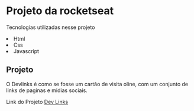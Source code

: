<h1>Projeto da rocketseat</h1>
<p>Tecnologias utilizadas nesse projeto</p>
<li>Html</li>
<li>Css</li>
<li>Javascript</li>

<h2>Projeto</h2>
<p>O Devlinks é como se fosse um cartão de visita oline, com um conjunto de links de paginas e midias sociais.</p>
<p>Link do Projeto <a href="https://matheussmz.github.io/Projeto_dev_links/.vscode/index.html">Dev Links</a>
</p>

 